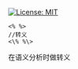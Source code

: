 [![License: MIT](https://img.shields.io/badge/License-MIT-yellow.svg)](https://opensource.org/licenses/MIT)

```
<% %>
//转义
<\% %\>
```

在语义分析时做转义